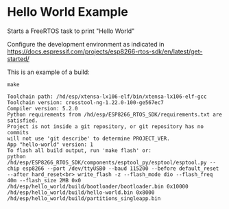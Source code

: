 # Hello World Example

Starts a FreeRTOS task to print "Hello World"

Configure the development environment as indicated in https://docs.espressif.com/projects/esp8266-rtos-sdk/en/latest/get-started/

This is an example of a build:

    make
    
    Toolchain path: /hd/esp/xtensa-lx106-elf/bin/xtensa-lx106-elf-gcc
    Toolchain version: crosstool-ng-1.22.0-100-ge567ec7
    Compiler version: 5.2.0
    Python requirements from /hd/esp/ESP8266_RTOS_SDK/requirements.txt are satisfied.
    Project is not inside a git repository, or git repository has no commits
    will not use 'git describe' to determine PROJECT_VER.
    App "hello-world" version: 1
    To flash all build output, run 'make flash' or:
    python /hd/esp/ESP8266_RTOS_SDK/components/esptool_py/esptool/esptool.py --chip esp8266 --port /dev/ttyUSB0 --baud 115200 --before default_reset --after hard_reset<br> write_flash -z --flash_mode dio --flash_freq 40m --flash_size 2MB 0x0 /hd/esp/hello_world/build/bootloader/bootloader.bin 0x10000
    /hd/esp/hello_world/build/hello-world.bin 0x8000 /hd/esp/hello_world/build/partitions_singleapp.bin

